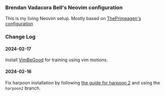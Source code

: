 ### Brendan Vadacora Bell's Neovim configuration
This is my living Neovim setup. Mostly based on [ThePrimeagen's configuration](https://github.com/ThePrimeagen/neovimrc)

### Change Log

#### 2024-02-17
Install [VimBeGood](https://github.com/ThePrimeagen/vim-be-good) for training using vim motions.

#### 2024-02-16
Fix harpoon installation by following
[the guide for harpoon 2](https://github.com/ThePrimeagen/harpoon/blob/harpoon2/README.md) and
using the `harpoon2` branch.
